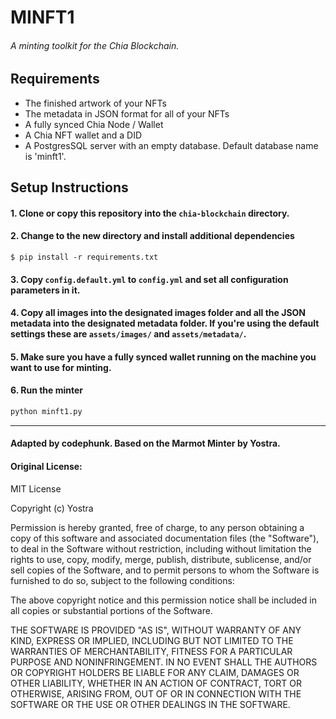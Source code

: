 # MINFT1
###### A minting toolkit for the Chia Blockchain.

## Requirements
- The finished artwork of your NFTs
- The metadata in JSON format for all of your NFTs
- A fully synced Chia Node / Wallet
- A Chia NFT wallet and a DID
- A PostgresSQL server with an empty database. Default database name is 'minft1'.

## Setup Instructions

#### 1. Clone or copy this repository into the `chia-blockchain` directory.
#### 2. Change to the new directory and install additional dependencies 
```
$ pip install -r requirements.txt
```

#### 3. Copy `config.default.yml` to `config.yml` and set all configuration parameters in it.

#### 4. Copy all images into the designated images folder and all the JSON metadata into the designated metadata folder. If you're using the default settings these are `assets/images/` and `assets/metadata/`.

#### 5. Make sure you have a fully synced wallet running on the machine you want to use for minting.

#### 6. Run the minter
```python
python minft1.py
```

---

#### Adapted by codephunk. Based on the Marmot Minter by Yostra.

#### Original License:

MIT License

Copyright (c) Yostra

Permission is hereby granted, free of charge, to any person obtaining a copy
of this software and associated documentation files (the "Software"), to deal
in the Software without restriction, including without limitation the rights
to use, copy, modify, merge, publish, distribute, sublicense, and/or sell
copies of the Software, and to permit persons to whom the Software is
furnished to do so, subject to the following conditions:

The above copyright notice and this permission notice shall be included in all
copies or substantial portions of the Software.

THE SOFTWARE IS PROVIDED "AS IS", WITHOUT WARRANTY OF ANY KIND, EXPRESS OR
IMPLIED, INCLUDING BUT NOT LIMITED TO THE WARRANTIES OF MERCHANTABILITY,
FITNESS FOR A PARTICULAR PURPOSE AND NONINFRINGEMENT. IN NO EVENT SHALL THE
AUTHORS OR COPYRIGHT HOLDERS BE LIABLE FOR ANY CLAIM, DAMAGES OR OTHER
LIABILITY, WHETHER IN AN ACTION OF CONTRACT, TORT OR OTHERWISE, ARISING FROM,
OUT OF OR IN CONNECTION WITH THE SOFTWARE OR THE USE OR OTHER DEALINGS IN THE
SOFTWARE.
